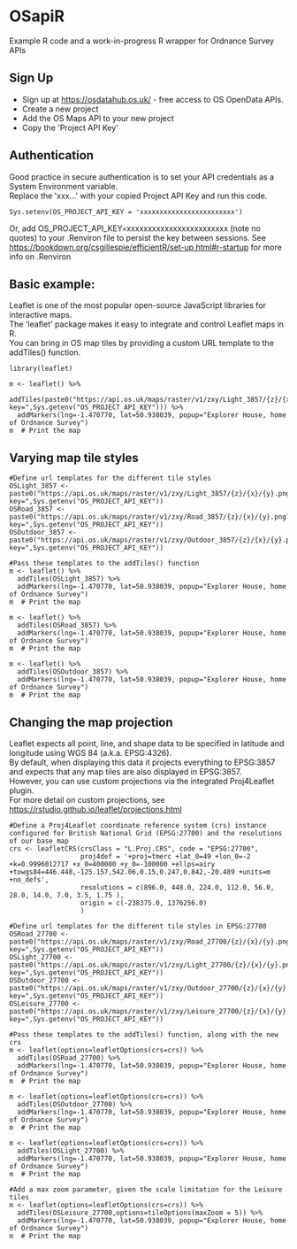 # OSapiR
Example R code and a work-in-progress R wrapper for Ordnance Survey APIs

## Sign Up
- Sign up at https://osdatahub.os.uk/ - free access to OS OpenData APIs.
- Create a new project 
- Add the OS Maps API to your new project
- Copy the 'Project API Key' 

## Authentication
Good practice in secure authentication is to set your API credentials as a System Environment variable.  
Replace the 'xxx...' with your copied Project API Key and run this code.  

`Sys.setenv(OS_PROJECT_API_KEY = 'xxxxxxxxxxxxxxxxxxxxxxxx')`

Or, add OS_PROJECT_API_KEY=xxxxxxxxxxxxxxxxxxxxxxxx (note no quotes) to your .Renviron file to persist the key between sessions.
See https://bookdown.org/csgillespie/efficientR/set-up.html#r-startup for more info on .Renviron

## Basic example:
Leaflet is one of the most popular open-source JavaScript libraries for interactive maps.   
The 'leaflet' package makes it easy to integrate and control Leaflet maps in R.  
You can bring in OS map tiles by providing a custom URL template to the addTiles() function.  

```
library(leaflet)

m <- leaflet() %>%
  addTiles(paste0("https://api.os.uk/maps/raster/v1/zxy/Light_3857/{z}/{x}/{y}.png?key=",Sys.getenv("OS_PROJECT_API_KEY"))) %>% 
  addMarkers(lng=-1.470770, lat=50.938039, popup="Explorer House, home of Ordnance Survey")
m  # Print the map
```

## Varying map tile styles

```
#Define url templates for the different tile styles
OSLight_3857 <- paste0("https://api.os.uk/maps/raster/v1/zxy/Light_3857/{z}/{x}/{y}.png?key=",Sys.getenv("OS_PROJECT_API_KEY"))
OSRoad_3857 <- paste0("https://api.os.uk/maps/raster/v1/zxy/Road_3857/{z}/{x}/{y}.png?key=",Sys.getenv("OS_PROJECT_API_KEY"))
OSOutdoor_3857 <- paste0("https://api.os.uk/maps/raster/v1/zxy/Outdoor_3857/{z}/{x}/{y}.png?key=",Sys.getenv("OS_PROJECT_API_KEY"))

#Pass these templates to the addTiles() function
m <- leaflet() %>%
  addTiles(OSLight_3857) %>% 
  addMarkers(lng=-1.470770, lat=50.938039, popup="Explorer House, home of Ordnance Survey")
m  # Print the map

m <- leaflet() %>%
  addTiles(OSRoad_3857) %>% 
  addMarkers(lng=-1.470770, lat=50.938039, popup="Explorer House, home of Ordnance Survey")
m  # Print the map

m <- leaflet() %>%
  addTiles(OSOutdoor_3857) %>% 
  addMarkers(lng=-1.470770, lat=50.938039, popup="Explorer House, home of Ordnance Survey")
m  # Print the map
```


## Changing the map projection
Leaflet expects all point, line, and shape data to be specified in latitude and longitude using WGS 84 (a.k.a. EPSG:4326).   
By default, when displaying this data it projects everything to EPSG:3857 and expects that any map tiles are also displayed in EPSG:3857.  
However, you can use custom projections via the integrated Proj4Leaflet plugin.  
For more detail on custom projections, see https://rstudio.github.io/leaflet/projections.html 

```
#Define a Proj4Leaflet coordinate reference system (crs) instance configured for British National Grid (EPSG:27700) and the resolutions of our base map
crs <- leafletCRS(crsClass = "L.Proj.CRS", code = "EPSG:27700",
                  proj4def = '+proj=tmerc +lat_0=49 +lon_0=-2 +k=0.9996012717 +x_0=400000 +y_0=-100000 +ellps=airy +towgs84=446.448,-125.157,542.06,0.15,0.247,0.842,-20.489 +units=m +no_defs',
                  resolutions = c(896.0, 448.0, 224.0, 112.0, 56.0, 28.0, 14.0, 7.0, 3.5, 1.75 ),
                  origin = c(-238375.0, 1376256.0)
                  )

#Define url templates for the different tile styles in EPSG:27700 
OSRoad_27700 <- paste0("https://api.os.uk/maps/raster/v1/zxy/Road_27700/{z}/{x}/{y}.png?key=",Sys.getenv("OS_PROJECT_API_KEY"))
OSLight_27700 <- paste0("https://api.os.uk/maps/raster/v1/zxy/Light_27700/{z}/{x}/{y}.png?key=",Sys.getenv("OS_PROJECT_API_KEY"))
OSOutdoor_27700 <- paste0("https://api.os.uk/maps/raster/v1/zxy/Outdoor_27700/{z}/{x}/{y}.png?key=",Sys.getenv("OS_PROJECT_API_KEY"))
OSLeisure_27700 <- paste0("https://api.os.uk/maps/raster/v1/zxy/Leisure_27700/{z}/{x}/{y}.png?key=",Sys.getenv("OS_PROJECT_API_KEY"))

#Pass these templates to the addTiles() function, along with the new crs
m <- leaflet(options=leafletOptions(crs=crs)) %>%
  addTiles(OSRoad_27700) %>% 
  addMarkers(lng=-1.470770, lat=50.938039, popup="Explorer House, home of Ordnance Survey")
m  # Print the map

m <- leaflet(options=leafletOptions(crs=crs)) %>%
  addTiles(OSOutdoor_27700) %>% 
  addMarkers(lng=-1.470770, lat=50.938039, popup="Explorer House, home of Ordnance Survey")
m  # Print the map

m <- leaflet(options=leafletOptions(crs=crs)) %>%
  addTiles(OSLight_27700) %>% 
  addMarkers(lng=-1.470770, lat=50.938039, popup="Explorer House, home of Ordnance Survey")
m  # Print the map

#Add a max zoom parameter, given the scale limitation for the Leisure tiles 
m <- leaflet(options=leafletOptions(crs=crs)) %>%
  addTiles(OSLeisure_27700,options=tileOptions(maxZoom = 5)) %>% 
  addMarkers(lng=-1.470770, lat=50.938039, popup="Explorer House, home of Ordnance Survey")
m  # Print the map
```
